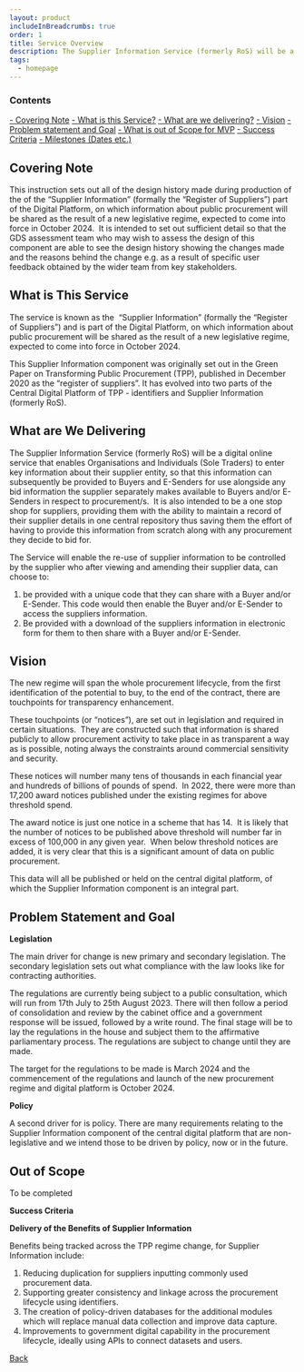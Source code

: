 ```yaml
---
layout: product
includeInBreadcrumbs: true
order: 1
title: Service Overview
description: The Supplier Information Service (formerly RoS) will be a digital online service that enables Organisations and Individuals (Sole Traders) to enter key information about their supplier entity.
tags:
  - homepage
---
```


### Contents

[- Covering Note](#chapter-1)
[- What is this Service?](#chapter-2)
[- What are we delivering?](#chapter-3)
[- Vision](#chapter-4)
[- Problem statement and Goal](#chapter-5)
[- What is out of Scope for MVP](#chapter-6)
[- Success Criteria](#chapter-7)
[- Milestones (Dates etc.)](#chapter-8)

## Covering Note <a id="chapter-1"></a> 

This instruction sets out all of the design history made during production of the of the “Supplier Information” (formally the “Register of Suppliers”) part of the Digital Platform, on which information about public procurement will be shared as the result of a new legislative regime, expected to come into force in October 2024.  It is intended to set out sufficient detail so that the GDS assessment team who may wish to assess the design of this component are able to see the design history showing the changes made and the reasons behind the change e.g. as a result of specific user feedback obtained by the wider team from key stakeholders.

## What is This Service <a id="chapter-2"></a> 

The service is known as the  “Supplier Information” (formally the “Register of Suppliers”) and is part of the Digital Platform, on which information about public procurement will be shared as the result of a new legislative regime, expected to come into force in October 2024.

This Supplier Information component was originally set out in the Green Paper on Transforming Public Procurement (TPP), published in December 2020 as the “register of suppliers”. It has evolved into two parts of the Central Digital Platform of TPP - identifiers and Supplier Information (formerly RoS).

## What are We Delivering <a id="chapter-3"></a> 

The Supplier Information Service (formerly RoS) will be a digital online service that enables Organisations and Individuals (Sole Traders) to enter key information about their supplier entity, so that this information can subsequently be provided to Buyers and E-Senders for use alongside any bid information the supplier separately makes available to Buyers and/or E-Senders in respect to procurement/s.  It is also intended to be a one stop shop for suppliers, providing them with the ability to maintain a record of their supplier details in one central repository thus saving them the effort of having to provide this information from scratch along with any procurement they decide to bid for.

The Service will enable the re-use of supplier information to be controlled by the supplier who after viewing and amending their supplier data, can choose to:

1. be provided with a unique code that they can share with a Buyer and/or E-Sender. This code would then enable the Buyer and/or E-Sender to access the suppliers information.
2. Be provided with a download of the suppliers information in electronic form for them to then share with a Buyer and/or E-Sender.

## Vision <a id="chapter-4"></a> 

The new regime will span the whole procurement lifecycle, from the first identification of the potential to buy, to the end of the contract, there are touchpoints for transparency enhancement.

These touchpoints (or “notices”), are set out in legislation and required in certain situations.  They are constructed such that information is shared publicly to allow procurement activity to take place in as transparent a way as is possible, noting always the constraints around commercial sensitivity and security.

These notices will number many tens of thousands in each financial year and hundreds of billions of pounds of spend.  In 2022, there were more than 17,200 award notices published under the existing regimes for above threshold spend.

The award notice is just one notice in a scheme that has 14.  It is likely that the number of notices to be published above threshold will number far in excess of 100,000 in any given year.  When below threshold notices are added, it is very clear that this is a significant amount of data on public procurement.

This data will all be published or held on the central digital platform, of which the Supplier Information component is an integral part.

 ## Problem Statement and Goal <a id="chapter-5"></a> 

 **Legislation**

The main driver for change is new primary and secondary legislation. The secondary legislation sets out what compliance with the law looks like for contracting authorities.

The regulations are currently being subject to a public consultation, which will run from 17th July to 25th August 2023. There will then follow a period of consolidation and review by the cabinet office and a government response will be issued, followed by a write round. The final stage will be to lay the regulations in the house and subject them to the affirmative parliamentary process. The regulations are subject to change until they are made.

The target for the regulations to be made is March 2024 and the commencement of the regulations and launch of the new procurement regime and digital platform is October 2024.

 **Policy**

A second driver for is policy. There are many requirements relating to the Supplier Information component of the central digital platform that are non-legislative and we intend those to be driven by policy, now or in the future.

## Out of Scope <a id="chapter-6"></a> 

To be completed

**Success Criteria** <a id="chapter-7"></a> 


 **Delivery of the Benefits of Supplier Information** <a id="chapter-8"></a> 


Benefits being tracked across the TPP regime change, for Supplier Information include:

1. Reducing duplication for suppliers inputting commonly used procurement data.
2. Supporting greater consistency and linkage across the procurement lifecycle using identifiers.
3. The creation of policy-driven databases for the additional modules which will replace manual data collection and improve data capture.
4. Improvements to government digital capability in the procurement lifecycle, ideally using APIs to connect datasets and users.

<a href="/" class="govuk-back-link">Back</a>